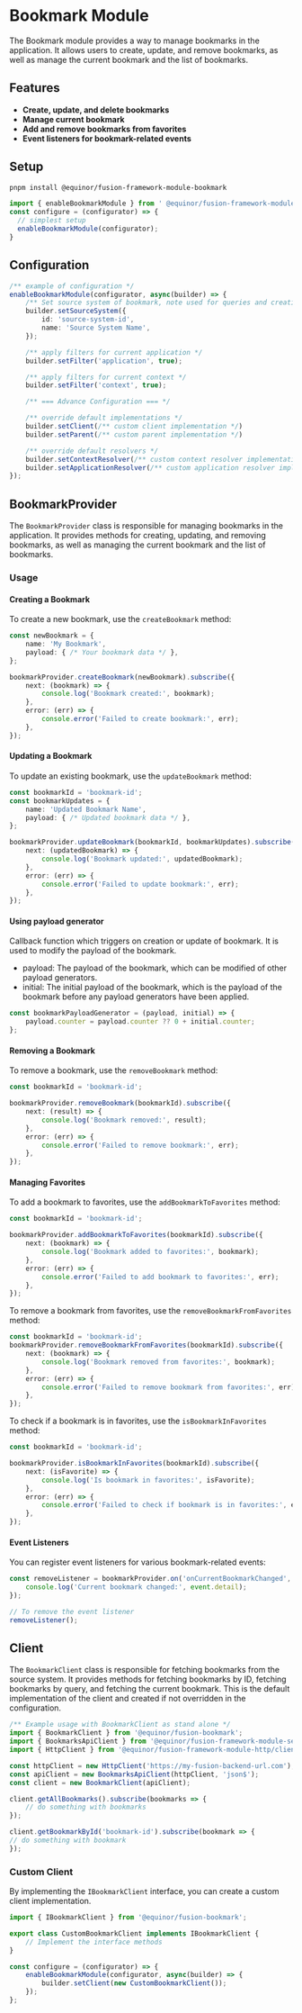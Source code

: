 # Bookmark Module

The Bookmark module provides a way to manage bookmarks in the application. It allows users to create, update, and remove bookmarks, as well as manage the current bookmark and the list of bookmarks.

## Features

- **Create, update, and delete bookmarks**
- **Manage current bookmark**
- **Add and remove bookmarks from favorites**
- **Event listeners for bookmark-related events**

## Setup

```bash
pnpm install @equinor/fusion-framework-module-bookmark
```

```ts
import { enableBookmarkModule } from ' @equinor/fusion-framework-module-bookmark'
const configure = (configurator) => {
  // simplest setup
  enableBookmarkModule(configurator);
}
```

## Configuration
```ts
/** example of configuration */
enableBookmarkModule(configurator, async(builder) => {
    /** Set source system of bookmark, note used for queries and creation */
    builder.setSourceSystem({
        id: 'source-system-id',
        name: 'Source System Name',
    });

    /** apply filters for current application */
    builder.setFilter('application', true);

    /** apply filters for current context */
    builder.setFilter('context', true);

    /** === Advance Configuration === */

    /** override default implementations */
    builder.setClient(/** custom client implementation */)
    builder.setParent(/** custom parent implementation */)

    /** override default resolvers */
    builder.setContextResolver(/** custom context resolver implementation */)
    builder.setApplicationResolver(/** custom application resolver implementation */)
});
```


## BookmarkProvider

The `BookmarkProvider` class is responsible for managing bookmarks in the application. It provides methods for creating, updating, and removing bookmarks, as well as managing the current bookmark and the list of bookmarks.



### Usage


#### Creating a Bookmark

To create a new bookmark, use the `createBookmark` method:

```ts
const newBookmark = {
    name: 'My Bookmark',
    payload: { /* Your bookmark data */ },
};

bookmarkProvider.createBookmark(newBookmark).subscribe({
    next: (bookmark) => {
        console.log('Bookmark created:', bookmark);
    },
    error: (err) => {
        console.error('Failed to create bookmark:', err);
    },
});
```


#### Updating a Bookmark

To update an existing bookmark, use the `updateBookmark` method:

```ts
const bookmarkId = 'bookmark-id';
const bookmarkUpdates = {
    name: 'Updated Bookmark Name',
    payload: { /* Updated bookmark data */ },
};

bookmarkProvider.updateBookmark(bookmarkId, bookmarkUpdates).subscribe({
    next: (updatedBookmark) => {
        console.log('Bookmark updated:', updatedBookmark);
    },
    error: (err) => {
        console.error('Failed to update bookmark:', err);
    },
});
```

#### Using payload generator

Callback function which triggers on creation or update of bookmark. It is used to modify the payload of the bookmark.

- payload: The payload of the bookmark, which can be modified of other payload generators.
- initial: The initial payload of the bookmark, which is the payload of the bookmark before any payload generators have been applied.

```ts
const bookmarkPayloadGenerator = (payload, initial) => {
    payload.counter = payload.counter ?? 0 + initial.counter;
};
```

#### Removing a Bookmark

To remove a bookmark, use the `removeBookmark` method:

```ts
const bookmarkId = 'bookmark-id';

bookmarkProvider.removeBookmark(bookmarkId).subscribe({
    next: (result) => {
        console.log('Bookmark removed:', result);
    },
    error: (err) => {
        console.error('Failed to remove bookmark:', err);
    },
});
```


#### Managing Favorites

To add a bookmark to favorites, use the `addBookmarkToFavorites` method:

```ts
const bookmarkId = 'bookmark-id';

bookmarkProvider.addBookmarkToFavorites(bookmarkId).subscribe({
    next: (bookmark) => {
        console.log('Bookmark added to favorites:', bookmark);
    },
    error: (err) => {
        console.error('Failed to add bookmark to favorites:', err);
    },
});
```

To remove a bookmark from favorites, use the `removeBookmarkFromFavorites` method:

```ts
const bookmarkId = 'bookmark-id';
bookmarkProvider.removeBookmarkFromFavorites(bookmarkId).subscribe({
    next: (bookmark) => {
        console.log('Bookmark removed from favorites:', bookmark);
    },
    error: (err) => {
        console.error('Failed to remove bookmark from favorites:', err);
    },
});
```


To check if a bookmark is in favorites, use the `isBookmarkInFavorites` method:

```ts
const bookmarkId = 'bookmark-id';

bookmarkProvider.isBookmarkInFavorites(bookmarkId).subscribe({
    next: (isFavorite) => {
        console.log('Is bookmark in favorites:', isFavorite);
    },
    error: (err) => {
        console.error('Failed to check if bookmark is in favorites:', err);
    },
});
```


#### Event Listeners

You can register event listeners for various bookmark-related events:

```ts
const removeListener = bookmarkProvider.on('onCurrentBookmarkChanged', (event) => {
    console.log('Current bookmark changed:', event.detail);
});

// To remove the event listener
removeListener();
```

## Client

The `BookmarkClient` class is responsible for fetching bookmarks from the source system. It provides methods for fetching bookmarks by ID, fetching bookmarks by query, and fetching the current bookmark. This is the default implementation of the client and created if not overridden in the configuration.

```ts
/** Example usage with BookmarkClient as stand alone */
import { BookmarkClient } from '@equinor/fusion-bookmark';
import { BookmarksApiClient } from '@equinor/fusion-framework-module-services/bookmarks';
import { HttpClient } from '@equinor/fusion-framework-module-http/client';

const httpClient = new HttpClient('https://my-fusion-backend-url.com');
const apiClient = new BookmarksApiClient(httpClient, 'json$');
const client = new BookmarkClient(apiClient);

client.getAllBookmarks().subscribe(bookmarks => {
    // do something with bookmarks
});

client.getBookmarkById('bookmark-id').subscribe(bookmark => {
// do something with bookmark
});
```

### Custom Client

By implementing the `IBookmarkClient` interface, you can create a custom client implementation.

```typescript
import { IBookmarkClient } from '@equinor/fusion-bookmark';

export class CustomBookmarkClient implements IBookmarkClient {
    // Implement the interface methods
}

const configure = (configurator) => {
    enableBookmarkModule(configurator, async(builder) => {
        builder.setClient(new CustomBookmarkClient());
    });
};
```

